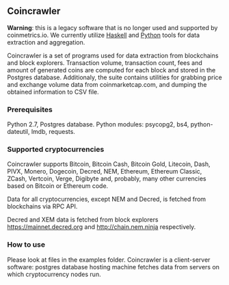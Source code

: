 ## Coincrawler

**Warning**: this is a legacy software that is no longer used and supported by coinmetrics.io. We currently utilize [Haskell](https://github.com/coinmetrics-io/haskell-tools) and [Python](https://github.com/coinmetrics-io/python-tools) tools for data extraction and aggregation.

Coincrawler is a set of programs used for data extraction from blockchains and block explorers. Transaction volume, transaction count, fees and amount of generated coins are computed for each block and stored in the Postgres database. Additionaly, the suite contains utilities for grabbing price and exchange volume data from coinmarketcap.com, and dumping the obtained information to CSV file.

### Prerequisites 

Python 2.7, Postgres database.
Python modules: psycopg2, bs4, python-dateutil, lmdb, requests.

### Supported cryptocurrencies

Coincrawler supports Bitcoin, Bitcoin Cash, Bitcoin Gold, Litecoin, Dash, PIVX, Monero, Dogecoin, Decred, NEM, Ethereum, Ethereum Classic, ZCash, Vertcoin, Verge, Digibyte and, probably, many other currencies based on Bitcoin or Ethereum code.

Data for all cryptocurrencies, except NEM and Decred, is fetched from blockchains via RPC API.

Decred and XEM data is fetched from block explorers https://mainnet.decred.org and http://chain.nem.ninja respectively.

### How to use

Please look at files in the examples folder. Coincrawler is a client-server software: postgres database hosting machine fetches data from servers on which cryptocurrency nodes run. 
